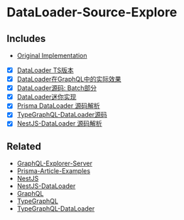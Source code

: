 # DataLoader-Source-Explore

## Includes

- [Original Implementation](source/index.js)
- [x] [DataLoader TS版本](./dataloader.ts)
- [x] [DataLoader在GraphQL中的实际效果](./demo1.ts)
- [x] [DataLoader源码: Batch部分](./dataloader.ts)
- [x] [DataLoader迷你实现](tiny.ts)
- [x] [Prisma DataLoader 源码解析](./prisma-dataloader.ts)
- [x] [TypeGraphQL-DataLoader源码](https://github.com/slaypni/type-graphql-dataloader#with-custom-dataloader)
- [x] [NestJS-DataLoader 源码解析](./nestjs-dataloader.ts)

## Related

- [GraphQL-Explorer-Server](https://github.com/linbudu599/GraphQL-Explorer-Server)
- [Prisma-Article-Examples](https://github.com/linbudu599/Prisma-Article-Example)
- [NestJS](https://nestjs.com/)
- [NestJS-DataLoader](https://github.com/krislefeber/nestjs-dataloader)
- [GraphQL](https://graphql.org/)
- [TypeGraphQL](https://typegraphql.com/)
- [TypeGraphQL-DataLoader](https://github.com/slaypni/type-graphql-dataloader)